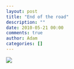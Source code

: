 ```yaml
---
layout: post
title: "End of the road"
description: ""
date: 2010-05-21 00:00
comments: true
author: Adam
categories: []
---
```


<img src="/images/end-of-the-road-18/photo.jpg">
